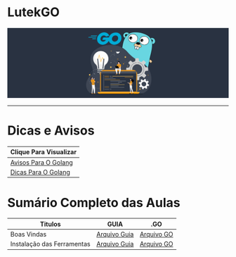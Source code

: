 # LutekGO

![alt](assets/img/goLang.svg)

---

# Dicas e Avisos
| Clique Para Visualizar   |
| ------------------------ |
| [Avisos Para O Golang]() |
| [Dicas Para O Golang]()  |

# Sumário Completo das Aulas

| Titulos                    | GUIA             | .GO                                             |
| -------------------------- | ---------------- | ----------------------------------------------- |
| Boas Vindas                | [Arquivo Guia]() | [Arquivo GO](go.AULAS/aula.001/introducao.yaml) |
| Instalação das Ferramentas | [Arquivo Guia]() | [Arquivo GO](go.AULAS/aula.002/instalacao.yaml) |